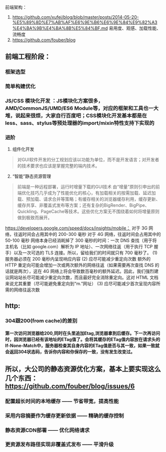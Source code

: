 前端架构：
1. https://github.com/xufei/blog/blob/master/posts/2014-05-20-%E5%89%8D%E7%AB%AF%E6%9E%B6%E6%9E%84%E9%82%A3%E4%BA%9B%E4%BA%8B%E5%84%BF.md
易用度、观感、加载性能、流畅度
2. https://github.com/fouber/blog

## 前端工程阶段：
### 框架选型
### 简单构建优化
### JS/CSS 模块化开发 ：JS模块化方案很多，AMD/CommonJS/UMD/ES6 Module等，对应的框架和工具也一大堆，说起来很烦，大家自行百度吧；CSS模块化开发基本都是在less、sass、stylus等预处理器的import/mixin特性支持下实现的
### 进阶
1. 组件化开发
  > 对GUI软件开发的分工规划应该以功能为单位，而不是开发语言；对开发者的技术要求也应该是掌握完整的端内技术。
2. “智能”静态资源管理
  > 前端是一种远程部署，运行时增量下载的GUI技术
  > 由“增量”原则引申出的前端优化技巧几乎成为了性能优化的核心，有加载相关的按需加载、延迟加载、预加载、请求合并等策略；有缓存相关的浏览器缓存利用，缓存更新、缓存共享、非覆盖式发布等方案；还有复杂的BigRender、BigPipe、Quickling、PageCache等技术。这些优化方案无不围绕着如何将增量原则做到极致而展开。
  


https://developers.google.com/speed/docs/insights/mobile：
对于 3G 网络，往返时间会占用其中的 200-300 毫秒
对于 4G 网络，往返时间会占用其中的 50-100 毫秒
网络本身已经消耗掉了 300 毫秒的时间：一次 DNS 查找（用于将主机名（比如 google.com）解析为 IP 地址）、一次网络往返（用于执行 TCP 握手）以及一次可选的 TLS 连接。所以，留给我们的时间就只有 700 毫秒了。
(1) 服务器必须在 200 毫秒内呈现响应内容
(2) 应尽可能减少重定向次数
  额外的 HTTP 重定向可能会增加一次或两次额外的网络往返（如果需要再次查找 DNS 的话就是两次），这在 4G 网络上将会导致数百毫秒的额外延迟。因此，我们强烈建议网站站长尽可能减少重定向次数，而且最好完全消除重定向。这对 HTML 文档来说尤其重要（尽可能避免重定向到“m.”网址）
(3) 应尽可能减少首次呈现内容所需的网络往返次数

## http:
### 304跟200(from cache)的差别
#### 第一次访问浏览器给200,同时在头里追加Etag,浏览器拿到后缓存。下一次再访问时，因浏览器已经有该地址的ETag值了。会将其缓存的ETag值内容放在请求头的If-None-Match中，服务器检查其自身内容的ETag值是否与其一致，如果一致就会返回304状态码，告诉你内容和你保存的一致，没有发生改变过。

## 所以，大公司的静态资源优化方案，基本上要实现这么几个东西： https://github.com/fouber/blog/issues/6
### 配置超长时间的本地缓存 —— 节省带宽，提高性能
### 采用内容摘要作为缓存更新依据 —— 精确的缓存控制
### 静态资源CDN部署 —— 优化网络请求
### 更资源发布路径实现非覆盖式发布 —— 平滑升级


